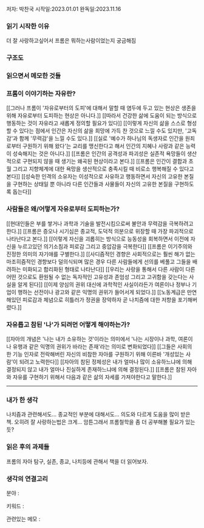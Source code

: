 저자: 박찬국
시작일:2023.01.01
완독일:2023.11.16

### 읽기 시작한 이유
더 잘 사랑하고싶어서 프롬은 뭐하는사람이었는지 궁금해짐

### 구조도


### 읽으면서 메모한 것들


### 프롬이 이야기하는 자유란?
[[그러나 프롬이 '자유로부터의 도피'에 대해서 말할 때 염두에 두고 있는 현상은 생존을 위해 자유로부터 도피하는 현상은 아니다.]]
[[따라서 건강한 삶에 도움이 되는 방식으로 행동하는 것이 자유라고 새롭게 정의할 필요가 있다]]
[[이렇게 자신의 삶을 스스로 형성할 수 있다는 점에서 인간은 자신의 삶을 희망에 가득 찬 것으로 느낄 수도 있지만, '고독감'과 함께 '무력감'을 느낄 수도 있다.]]
[[실로 '예수가 하나님의 독생자로 인간을 원죄로부터 구원하기 위해 왔다'는 교리를 맹신한다고 해서 인간의 지혜나 사랑과 같은 능력이 성숙해지는 것은 아니다.]]
[[프롬은 인간의 공격성과 파괴성은 실존적 욕망들이 생산적으로 구현되지 않을 때 생기는 왜곡된 현상이라고 본다.]]
[[프롬은 인간이 결합과 초월 그리고 지향체계에 대한 욕망을 생산적으로 충족시킬 때 비로소 행복해질 수 있다고 본다]]
[[성숙한 인격의 소유자는 이성적으로 사유하고 행동하면서 자신의 고유한 본질을 구현하는 상태일 뿐 아니라 다른 인간들과 사물들이 자신의 고유한 본질을 구현하도록 돕는다]]
### 사람들은 왜/어떻게 자유로부터 도피하는가?
[[현대인들은 부를 쌓거나 과학과 기술을 발전시킴으로써 불안과 무력감을 극복하려고 한다.]]
[[프롬은 증오나 시기심은 종교적, 도덕적 의분으로 위장할 때 가장 파괴적으로 나타난다고 본다.]]
[[이렇게 자신을 괴롭히는 방식으로 능동성을 회복하면서 이전에 자신을 누르고있던 의기소침과 피로감 그리고 중압감을 극복한다]]
[[프롬은 이기주의와 진정한 의미의 자기애를 구별한다.]]
[[사디즘적인 경향은 사회적으로는 훨씬 해가 없는 마조히즘적인 경향보다 덜의식되며 많은 경우 다른 사람들에게 선의를 베풀고 그들을 배려하는 미화되고 합리화된 형태로 나타난다]]
[[우리는 사랑을 통해서 다른 사람이 다른 어떤 것으로도 환원될 수 없는 독자적인 고유성과 존엄성 그리고 고귀함을 갖는다는 사실을 알게 된다]]
[[이제 양심의 권위 대신에 과학적인 사실이라든가 여론이나 정부나 기업이 행하는 선전이나 광고와 같은 익명의 권위가 들어서게 되었다.]]
[[노동계급은 만연해있던 피로감과 체념으로 히틀러가 정권을 장악하자 곧 나치즘에 대한 저항을 포기해버렸다.]]
### 자유롭고 참된 '나'가 되려먼 어떻게 해야하는가?
[[자아의 개념은 '나는 내가 소유하는 것'이라는 의미에서 '나는 시장이나 과학, 여론이나 유행과 같은 익명의 권위가 바라는 존재'라는 의미로 변화되었다]]
[[그들은 사회의 한 기능 인자로 전락해버린 자신의 비참한 자아를 구원하기 위해 이른바 '개성있는 사람'이 되려고 노력한다]]
[[자아의 참된 정체성은 내가 얼마나 많이 소유하느냐에 의해 결정되지 않고 내가 얼마나 진실하게 존재하느냐에 의해 결정된다.]]
[[프롬은 참된 자아와 자유를 구현하기 위해서 다음과 같은 삶의 자세를 가져야한다고 말한다.]]


---
### 내가 한 생각
나치즘과 관련해서도... 종교적인 부분에 대해서도... 의도와 다르게 도움을 많이 받은 책. 오히려 잘 사랑하는법은 크게...
암튼그래서 프롬철학을 좀 더 공부해볼 필요가 있는듯?

### 읽은 후의 과제들
프롬의 자아 탐구, 실존, 종교, 나치등에 관해서 책을 더 읽어보자.

### 생각의 연결고리
분야 : 

키워드 : 

관련있는 메모 : 